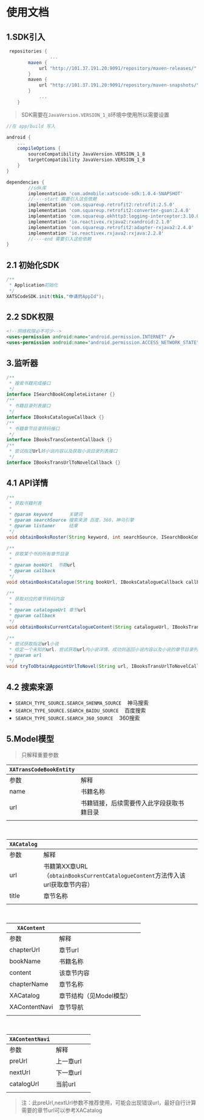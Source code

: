 # 使用文档
## 1.SDK引入
```gradle
 repositories {
				...
        maven {
            url "http://101.37.191.20:9091/repository/maven-releases/"
        }
        maven {
            url "http://101.37.191.20:9091/repository/maven-snapshots/"
        }
			...
    }
```
> SDK需要在` JavaVersion.VERSION_1_8 `环境中使用所以需要设置
```gradle
//在 app/build 写入

android {
    ...
    compileOptions {
        sourceCompatibility JavaVersion.VERSION_1_8
        targetCompatibility JavaVersion.VERSION_1_8
    }
}

dependencies {
        //sdk库
        implementation 'com.admobile:xatscode-sdk:1.0.4-SNAPSHOT'
        //----start 需要引入这些依赖
        implementation 'com.squareup.retrofit2:retrofit:2.5.0'
        implementation 'com.squareup.retrofit2:converter-gson:2.4.0'
        implementation 'com.squareup.okhttp3:logging-interceptor:3.10.0'
        implementation 'io.reactivex.rxjava2:rxandroid:2.1.0'
        implementation 'com.squareup.retrofit2:adapter-rxjava2:2.4.0'
        implementation 'io.reactivex.rxjava2:rxjava:2.2.8'
        //----end 需要引入这些依赖
}
```




## 2.1 初始化SDK
```java
/**
 * Application初始化
 */
XATSCodeSDK.init(this,"申请的AppId");
```
## 2.2 SDK权限

```xml
<!--网络权限必不可少-->
<uses-permission android:name="android.permission.INTERNET" />
<uses-permission android:name="android.permission.ACCESS_NETWORK_STATE" />
```



## 3.监听器
```java
/**
 * 搜索书籍完成接口
 */
interface ISearchBookCompleteListaner {}
/**
 * 书籍目录列表接口
 */
interface IBooksCatalogueCallback {}
/**
 * 书籍章节目录转码接口
 */
interface IBooksTransContentCallback {}
/**
 * 尝试指定Url转小说内容以及获取小说目录列表接口
 */
interface IBooksTransUrlToNovelCallback {}
```


## 4.1 API详情
```java
/**
 * 获取书籍列表
 *
 * @param keyword      关键词
 * @param searchSource 搜索来源 百度，360，神马引擎
 * @param listaner     结果
 */
void obtainBooksRoster(String keyword, int searchSource, ISearchBookCompleteListaner listener)

/**
 * 获取某个书的所有章节目录
 *
 * @param bookUrl  书籍url
 * @param callback
 */
void obtainBooksCatalogue(String bookUrl, IBooksCatalogueCallback callback)

/**
 * 获取对应的章节转码内容
 *
 * @param catalogueUrl 章节url
 * @param callback
 */
void obtainBooksCurrentCatalogueContent(String catalogueUrl, IBooksTransContentCallback callback)

/**
 * 尝试获取指定url小说
 * 给定一个未知的url，尝试获取url内小说详情，成功则返回小说内容以及小说的章节目录列表
 * @param url
 */
void tryToObtainAppointUrlToNovel(String url, IBooksTransUrlToNovelCallback callback)
```

## 4.2 搜索来源
* `SEARCH_TYPE_SOURCE.SEARCH_SHENMA_SOURCE`&nbsp;&nbsp;&nbsp;&nbsp;神马搜索
* `SEARCH_TYPE_SOURCE.SEARCH_BAIDU_SOURCE`&nbsp;&nbsp;&nbsp;&nbsp;百度搜索
* `SEARCH_TYPE_SOURCE.SEARCH_360_SOURCE`&nbsp;&nbsp;&nbsp;&nbsp;360搜索


## 5.Model模型
> 只解释重要参数

| `XATransCodeBookEntity` |     |     |
| ------ | ------ | ------ |
| 参数 | 解释 |  |
| name | 书籍名称  |
| url  | 书籍链接，后续需要传入此字段获取书籍目录|
| | |

<br>

| `XACatalog` | | |
| ------| ------ | ------
| 参数 | 解释| |
|  url | 书籍第XX章URL（`obtainBooksCurrentCatalogueContent`方法传入该url获取章节内容）
|title | 章节名称 | |
| | |

<br>

| `XAContent` | | |
| ------ | ------ | ------
| 参数 | 解释| |
| chapterUrl | 章节url | |
| bookName | 书籍名称 | |
| content | 该章节内容 | |
| chapterName | 章节名称 | |
| XACatalog | 章节结构（见Model模型） | |
| XAContentNavi | 章节导航 | | |
| |  |

<br>

| `XAContentNavi` | | |
| ------ | ------ | ------
| 参数 | 解释| |
| preUrl | 上一章url| |
| nextUrl | 下一章url | |
| catalogUrl | 当前url | |
|| |
> 注：此preUrl,nextUrl参数不推荐使用，可能会出现错误url，最好自行计算需要的章节url可以参考XACatalog



